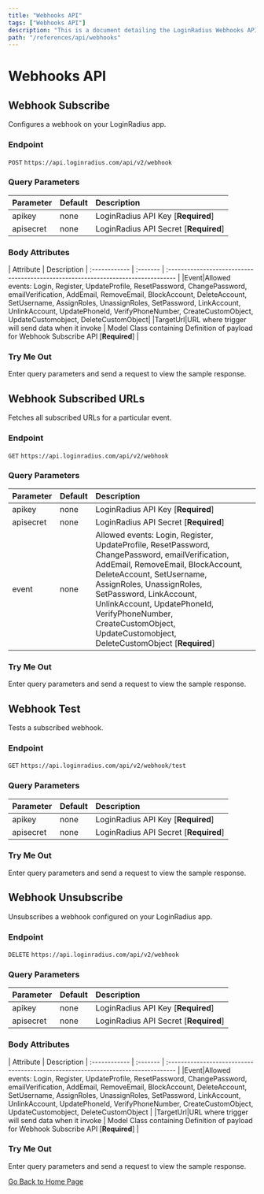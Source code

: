 ```yaml
---
title: "Webhooks API"
tags: ["Webhooks API"]
description: "This is a document detailing the LoginRadius Webhooks APIs."
path: "/references/api/webhooks"
---
```


# Webhooks API

## Webhook Subscribe

  Configures a webhook on your LoginRadius app.

  ### Endpoint
  `POST` `https://api.loginradius.com/api/v2/webhook`

  ### Query Parameters
  | Parameter    | Default | Description |
  | :------------ | :------- | :-------------------------------------------------------------------------------- |
  | apikey | none | LoginRadius API Key [**Required**] |
  | apisecret | none | LoginRadius API Secret [**Required**] |

  ### Body Attributes
  | Attribute | Description 
  | :------------ | :------- | :-------------------------------------------------------------------------------- | 
  |Event|Allowed events: Login, Register, UpdateProfile, ResetPassword, ChangePassword, emailVerification, AddEmail, RemoveEmail, BlockAccount, DeleteAccount, SetUsername, AssignRoles, UnassignRoles, SetPassword, LinkAccount, UnlinkAccount, UpdatePhoneId, VerifyPhoneNumber, CreateCustomObject, UpdateCustomobject, DeleteCustomObject|
  |TargetUrl|URL where trigger will send data when it invoke | Model Class containing Definition of payload for Webhook Subscribe API [**Required**] |

  ### Try Me Out
    
  Enter query parameters and send a request to view the sample response.

  <try-me-out id="webhook-subscribe" endpoint="https://api.loginradius.com/api/v2/webhook" method="POST" params='{"queryParams":[{"key":"apiKey","default":""},{"key":"apiSecret","default":""}],"headers":[{"key":"Content-Type","default":"application/json"}],"body":{"targeturl":"","event":""}}'></try-me-out>

## Webhook Subscribed URLs

  Fetches all subscribed URLs for a particular event.

  ### Endpoint
  `GET` `https://api.loginradius.com/api/v2/webhook`

  ### Query Parameters
  | Parameter    | Default | Description |
  | :------------ | :------- | :-------------------------------------------------------------------------------- |
  | apikey | none | LoginRadius API Key [**Required**] |
  | apisecret | none | LoginRadius API Secret [**Required**] |
  | event | none | Allowed events: Login, Register, UpdateProfile, ResetPassword, ChangePassword, emailVerification, AddEmail, RemoveEmail, BlockAccount, DeleteAccount, SetUsername, AssignRoles, UnassignRoles, SetPassword, LinkAccount, UnlinkAccount, UpdatePhoneId, VerifyPhoneNumber, CreateCustomObject, UpdateCustomobject, DeleteCustomObject [**Required**] |

  ### Try Me Out
    
  Enter query parameters and send a request to view the sample response.

  <try-me-out id="webhook-subscribed-urls" endpoint="https://api.loginradius.com/api/v2/webhook" method="GET" params='{"queryParams":[{"key":"apiKey","default":""},{"key":"apiSecret","default":""},{"key":"event"}]}'></try-me-out>
 
## Webhook Test

  Tests a subscribed webhook.

  ### Endpoint
  `GET` `https://api.loginradius.com/api/v2/webhook/test`

  ### Query Parameters
  | Parameter    | Default | Description |
  | :------------ | :------- | :-------------------------------------------------------------------------------- |
  | apikey | none | LoginRadius API Key [**Required**] |
  | apisecret | none | LoginRadius API Secret [**Required**] |

  ### Try Me Out
    
  Enter query parameters and send a request to view the sample response.

  <try-me-out id="webhook-test" endpoint="https://api.loginradius.com/api/v2/webhook/test" method="GET" params='{"queryParams":[{"key":"apiKey","default":""},{"key":"apiSecret","default":""}]}'></try-me-out>
 
## Webhook Unsubscribe

  Unsubscribes a webhook configured on your LoginRadius app.

  ### Endpoint
  `DELETE` `https://api.loginradius.com/api/v2/webhook`

  ### Query Parameters
  | Parameter    | Default | Description |
  | :------------ | :------- | :-------------------------------------------------------------------------------- |
  | apikey | none | LoginRadius API Key [**Required**] |
  | apisecret | none | LoginRadius API Secret [**Required**] |

  ### Body Attributes
  | Attribute | Description 
  | :------------ | :------- | :-------------------------------------------------------------------------------- | 
  |Event|Allowed events: Login, Register, UpdateProfile, ResetPassword, ChangePassword, emailVerification, AddEmail, RemoveEmail, BlockAccount, DeleteAccount, SetUsername, AssignRoles, UnassignRoles, SetPassword, LinkAccount, UnlinkAccount, UpdatePhoneId, VerifyPhoneNumber, CreateCustomObject, UpdateCustomobject, DeleteCustomObject |
  |TargetUrl|URL where trigger will send data when it invoke | Model Class containing Definition of payload for Webhook Subscribe API [**Required**] |
  
  ### Try Me Out
    
  Enter query parameters and send a request to view the sample response.

  <try-me-out id="webhook-unsubscribe" endpoint="https://api.loginradius.com/api/v2/webhook" method="DELETE" params='{"queryParams":[{"key":"apiKey","default":""},{"key":"apiSecret","default":""}],"headers":[{"key":"Content-Type","default":"application/json"}],"body":{"targeturl":"","event":""}}'></try-me-out>

[Go Back to Home Page](/)
